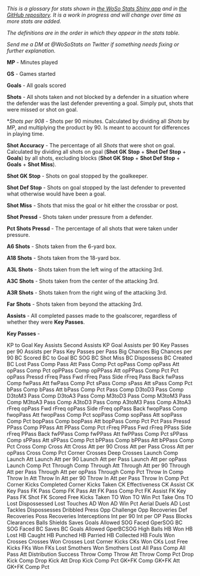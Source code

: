 *This is a glossary for stats shown in [the WoSo Stats Shiny app](https://amj2012.shinyapps.io/wosostats/) and in [the GitHub repository](https://github.com/amj2012/wosostats/tree/master/analysis/csv). It is a work in progress and will change over time as more stats are added.*

*The definitions are in the order in which they appear in the stats table.*

*Send me a DM at @WoSoStats on Twitter if something needs fixing or further explanation.*

**MP** - Minutes played

**GS** - Games started

**Goals** - All goals scored

**Shots** - All shots taken and not blocked by a defender in a situation where the defender was the last defender preventing a goal. Simply put, shots that were missed or shot on goal.

**Shots per 908* - Shots per 90 minutes. Calculated by dividing all *Shots* by *MP*, and multiplying the product by 90. Is meant to account for differences in playing time.

**Shot Accuracy** - The percentage of all *Shots* that were shot on goal. Calculated by dividing all shots on goal (**Shot GK Stop** + **Shot Def Stop** + **Goals**) by all shots, excluding blocks (**Shot GK Stop** + **Shot Def Stop** + **Goals** + **Shot Miss**).

**Shot GK Stop** - Shots on goal stopped by the goalkeeper.

**Shot Def Stop** - Shots on goal stopped by the last defender to prevented what otherwise would have been a goal.

**Shot Miss** - Shots that miss the goal or hit either the crossbar or post.

**Shot Pressd** - Shots taken under pressure from a defender.

**Pct Shots Pressd** - The percentage of all shots that were taken under pressure.

**A6 Shots** - Shots taken from the 6-yard box.

**A18 Shots** - Shots taken from the 18-yard box.

**A3L Shots** - Shots taken from the left wing of the attacking 3rd.

**A3C Shots** - Shots taken from the center of the attacking 3rd.

**A3R Shots** - Shots taken from the right wing of the attacking 3rd.

**Far Shots** - Shots taken from beyond the attacking 3rd.

**Assists** - All completed passes made to the goalscorer, regardless of whether they were **Key Passes**.

**Key Passes** - 

KP to Goal
Key Assists
Second Assists
KP Goal
Assists per 90
Key Passes per 90
Assists per Pass
Key Passes per Pass
Big Chances
Big Chances per 90
BC Scored
BC to Goal
BC SOG
BC Shot Miss
BC Dispossess
BC Created
BC Lost
Pass Comp
Pass Att
Pass Comp Pct
opPass Comp
opPass Att
opPass Comp Pct
opPPass Comp
opPPass Att
opPPass Comp Pct
Pct opPass Pressd
rFreq Pass Fwd
rFreq Pass Side
rFreq Pass Back
fwPass Comp
fwPass Att
fwPass Comp Pct
sPass Comp
sPass Att
sPass Comp Pct
bPass Comp
bPass Att
bPass Comp Pct
Pass Comp D3toD3
Pass Comp D3toM3
Pass Comp D3toA3
Pass Comp M3toD3
Pass Comp M3toM3
Pass Comp M3toA3
Pass Comp A3toD3
Pass Comp A3toM3
Pass Comp A3toA3
rFreq opPass Fwd
rFreq opPass Side
rFreq opPass Back
fwopPass Comp
fwopPass Att
fwopPass Comp Pct
sopPass Comp
sopPass Att
sopPass Comp Pct
bopPass Comp
bopPass Att
bopPass Comp Pct
Pct Pass Pressd
PPass Comp
PPass Att
PPass Comp Pct
rFreq PPass Fwd
rFreq PPass Side
rFreq PPass Back
fwPPass Comp
fwPPass Att
fwPPass Comp Pct
sPPass Comp
sPPass Att
sPPass Comp Pct
bPPass Comp
bPPass Att
bPPass Comp Pct
Cross Comp
Cross Att
Cross Att per 90
Cross Att per Pass
Cross Att per opPass
Cross Comp Pct
Corner Crosses
Deep Crosses
Launch Comp
Launch Att
Launch Att per 90
Launch Att per Pass
Launch Att per opPass
Launch Comp Pct
Through Comp
Through Att
Through Att per 90
Through Att per Pass
Through Att per opPass
Through Comp Pct
Throw In Comp
Throw In Att
Throw In Att per 90
Throw In Att per Pass
Throw In Comp Pct
Corner Kicks Completed
Corner Kicks Taken
CK Effectiveness
CK Assist
CK Key Pass
FK Pass Comp
FK Pass Att
FK Pass Comp Pct
FK Assist
FK Key Pass
FK Shot
FK Scored
Free Kicks Taken
TO Won
TO Win Pct
Take Ons
TO Lost
Dispossessed
Lost Touches
AD Won
AD Win Pct
Aerial Duels
AD Lost
Tackles
Dispossesses
Dribbled
Press Opp
Challenge Opp
Recoveries
Def Recoveries
Poss Recoveries
Interceptions
Int per 90
Int per OP Pass
Blocks
Clearances
Balls Shields
Saves
Goals Allowed
SOG Faced
GperSOG
BC SOG Faced
BC Saves
BC Goals Allowed
GperBCSOG
High Balls
HB Won
HB Lost
HB Caught
HB Punched
HB Parried
HB Collected
HB Fouls Won
Crosses
Crosses Won
Crosses Lost
Corner Kicks
CKs Won
CKs Lost
Free Kicks
FKs Won
FKs Lost
Smothers Won
Smothers Lost
All Pass Comp
All Pass Att
Distribution Success
Throw Comp
Throw Att
Throw Comp Pct
Drop Kick Comp
Drop Kick Att
Drop Kick Comp Pct
GK+FK Comp
GK+FK Att
GK+FK Comp Pct
